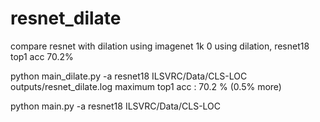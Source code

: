 # resnet_dilate
compare resnet with dilation using imagenet 1k
0
using dilation, resnet18 top1 acc 70.2%

python main_dilate.py -a resnet18 ILSVRC/Data/CLS-LOC
outputs/resnet_dilate.log
maximum top1 acc : 70.2 % (0.5% more)

python main.py -a resnet18 ILSVRC/Data/CLS-LOC
